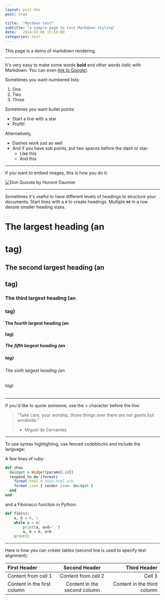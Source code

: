 ```yaml
---
layout: post.hbs
post: true

title:  "Mardown test"
subtitle: "a sample page to test Markdown styling"
date:   2014-03-06 15:10:00
categories: test
---
```


This page is a demo of markdown rendering.

<!--more-->

------

It's very easy to make some words **bold** and other words *italic* with Markdown. You can even [link to Google!](http://google.com).


Sometimes you want numbered lists:

1. One
2. Two
3. Three

Sometimes you want bullet points:

* Start a line with a star
* Profit!

Alternatively,

- Dashes work just as well
- And if you have sub points, put two spaces before the dash or star:
  - Like this
  - And this

------

If you want to embed images, this is how you do it:

![Don Quixote by Honoré Daumier](http://upload.wikimedia.org/wikipedia/commons/thumb/a/ac/Honor%C3%A9_Daumier_017_%28Don_Quixote%29.jpg/416px-Honor%C3%A9_Daumier_017_%28Don_Quixote%29.jpg)

------

Sometimes it's useful to have different levels of headings to structure your documents. Start lines with a `#` to create headings. Multiple `##` in a row denote smaller heading sizes.

# The largest heading (an <h1> tag)

## The second largest heading (an <h2> tag)

### The third largest heading (an <h3> tag)

#### The fourth largest heading (an <h4> tag)

##### The fifth largest heading (an <h5> tag)

###### The sixth largest heading (an <h6> tag)

------

If you'd like to quote someone, use the > character before the line:

> "Take care, your worship, those things over there are not giants but windmills."
> - Miguel de Cervantes

------

To use syntax highlighting, use fenced codeblocks and include the language:

A few lines of ruby:

```ruby
def show
  @widget = Widget(params[:id])
  respond_to do |format|
    format.html # show.html.erb
    format.json { render json: @widget }
  end
end
```

and a Fibonacci function in Python:

```python
def fib(n):
    a, b = 0, 1
    while a < n:
        print(a, end=' ')
        a, b = b, a+b
    print()
```

------

Here is how you can create tables (second line is used to specify text alignment):

First Header | Second Header | Third Header
:----------- | :-----------: | -----------:
Content from cell 1 | Content from cell 2 | Cell 3
Content in the first column | Content in the second column | Content in the third column

